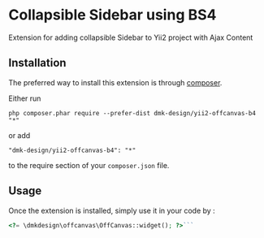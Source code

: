 Collapsible Sidebar using BS4
=============================
Extension for adding collapsible Sidebar to Yii2 project with Ajax Content

Installation
------------

The preferred way to install this extension is through [composer](http://getcomposer.org/download/).

Either run

```
php composer.phar require --prefer-dist dmk-design/yii2-offcanvas-b4 "*"
```

or add

```
"dmk-design/yii2-offcanvas-b4": "*"
```

to the require section of your `composer.json` file.


Usage
-----

Once the extension is installed, simply use it in your code by  :

```php
<?= \dmkdesign\offcanvas\OffCanvas::widget(); ?>```